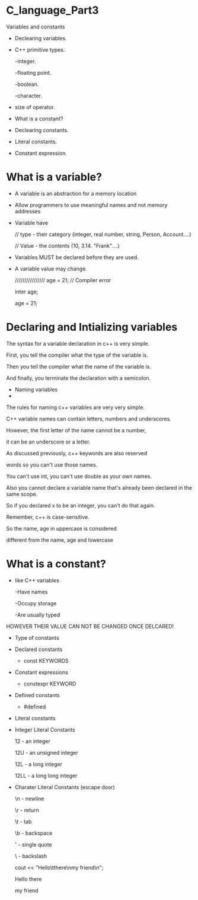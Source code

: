 # C_language_Part3

 Variables and constants

* Declearing variables.

* C++ primitive types.

  -integer.

  -floating point.

  -boolean.

  -character.

* size of operator.

* What is a constant?

* Declearing constants.

* Literal constants.

* Constant expression.

# What is a variable?

* A variable is an abstraction for a memory location

* Allow programmers to use meaningful names and not memory addresses

* Variable have

    // type - their category (integer, real number, string, Person, Account....)
  
    // Value - the contents (10, 3.14. "Frank"....)

* Variables MUST be declared before they are used.

* A variable value may change.

  //////////////// age = 21;           // Compiler error


  inter age;

  age = 21;

# Declaring and Intializing variables

The syntax for a variable declaration in c++ is very simple.

First, you tell the compiler what the type of the variable is.

Then you tell the compiler what the name of the variable is.

And finally, you terminate the declaration with a semicolon.

* Naming variables
* 
The rules for naming c++ variables are very very simple.

C++ variable names can contain letters, numbers and underscores.

However, the first letter of the name cannot be a number,

it can be an underscore or a letter.

As discussed previously, c++ keywords are also reserved

words so you can't use those names.

You can't use int, you can't use double as your own names.

Also you cannot declare a variable name that's already been declared in the same scope.

So if you declared x to be an integer, you can't do that again.

Remember, c++ is case-sensitive.

So the name, age in uppercase is considered

different from the name, age and lowercase

# What is a constant?

* like C++  variables

   -Have names
  
   -Occupy storage
  
   -Are usually typed

HOWEVER THEIR VALUE CAN NOT BE CHANGED ONCE DELCARED!

* Type of constants

* Declared constants
  
   - const KEYWORDS

* Constant expressions

    - constexpr KEYWORD
 
* Defined constants
    - #defined
 
* Literal constants

* Integer Literal Constants
  
     12  - an integer
  
     12U - an unsigned integer

     12L - a long integer

     12LL - a long long integer

* Charater Literal Constants (escape door)

     \n  - newline

     \r  - return

     \t   - tab

     \b   - backspace

     \'  - single quote

     \\   - backslash

  cout << "Hello\tthere\nmy friend\n";

  Hello     there

  my friend



  

















  
  
